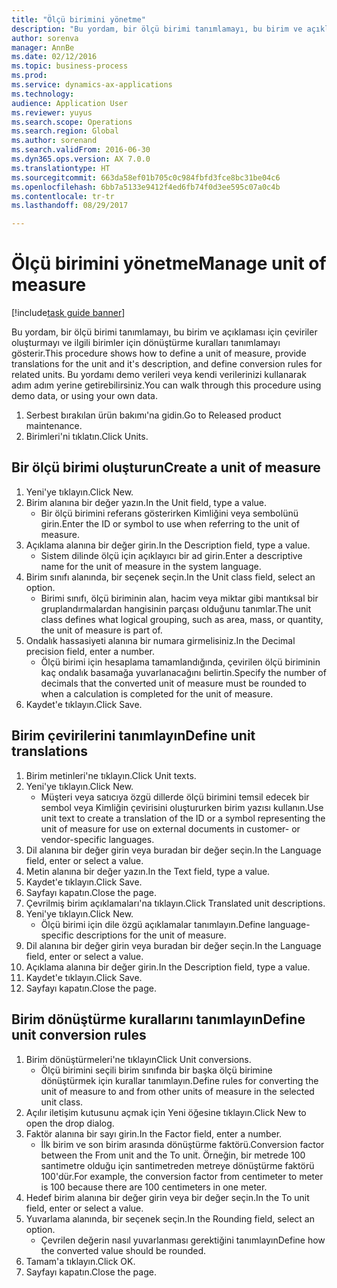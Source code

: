 ```yaml
--- 
title: "Ölçü birimini yönetme"
description: "Bu yordam, bir ölçü birimi tanımlamayı, bu birim ve açıklaması için çeviriler oluşturmayı ve ilgili birimler için dönüştürme kuralları tanımlamayı gösterir."
author: sorenva
manager: AnnBe
ms.date: 02/12/2016
ms.topic: business-process
ms.prod: 
ms.service: dynamics-ax-applications
ms.technology: 
audience: Application User
ms.reviewer: yuyus
ms.search.scope: Operations
ms.search.region: Global
ms.author: sorenand
ms.search.validFrom: 2016-06-30
ms.dyn365.ops.version: AX 7.0.0
ms.translationtype: HT
ms.sourcegitcommit: 663da58ef01b705c0c984fbfd3fce8bc31be04c6
ms.openlocfilehash: 6bb7a5133e9412f4ed6fb74f0d3ee595c07a0c4b
ms.contentlocale: tr-tr
ms.lasthandoff: 08/29/2017

---
```

# <a name="manage-unit-of-measure"></a><span data-ttu-id="a20a0-103">Ölçü birimini yönetme</span><span class="sxs-lookup"><span data-stu-id="a20a0-103">Manage unit of measure</span></span>

[!include[task guide banner](../../includes/task-guide-banner.md)]

<span data-ttu-id="a20a0-104">Bu yordam, bir ölçü birimi tanımlamayı, bu birim ve açıklaması için çeviriler oluşturmayı ve ilgili birimler için dönüştürme kuralları tanımlamayı gösterir.</span><span class="sxs-lookup"><span data-stu-id="a20a0-104">This procedure shows how to define a unit of measure, provide translations for the unit and it's description, and define conversion rules for related units.</span></span> <span data-ttu-id="a20a0-105">Bu yordamı demo verileri veya kendi verilerinizi kullanarak adım adım yerine getirebilirsiniz.</span><span class="sxs-lookup"><span data-stu-id="a20a0-105">You can walk through this procedure using demo data, or using your own data.</span></span>

1. <span data-ttu-id="a20a0-106">Serbest bırakılan ürün bakımı'na gidin.</span><span class="sxs-lookup"><span data-stu-id="a20a0-106">Go to Released product maintenance.</span></span>
2. <span data-ttu-id="a20a0-107">Birimleri'ni tıklatın.</span><span class="sxs-lookup"><span data-stu-id="a20a0-107">Click Units.</span></span>

## <a name="create-a-unit-of-measure"></a><span data-ttu-id="a20a0-108">Bir ölçü birimi oluşturun</span><span class="sxs-lookup"><span data-stu-id="a20a0-108">Create a unit of measure</span></span>
1. <span data-ttu-id="a20a0-109">Yeni'ye tıklayın.</span><span class="sxs-lookup"><span data-stu-id="a20a0-109">Click New.</span></span>
2. <span data-ttu-id="a20a0-110">Birim alanına bir değer yazın.</span><span class="sxs-lookup"><span data-stu-id="a20a0-110">In the Unit field, type a value.</span></span>
    * <span data-ttu-id="a20a0-111">Bir ölçü birimini referans gösterirken Kimliğini veya sembolünü girin.</span><span class="sxs-lookup"><span data-stu-id="a20a0-111">Enter the ID or symbol to use when referring to the unit of measure.</span></span>  
3. <span data-ttu-id="a20a0-112">Açıklama alanına bir değer girin.</span><span class="sxs-lookup"><span data-stu-id="a20a0-112">In the Description field, type a value.</span></span>
    * <span data-ttu-id="a20a0-113">Sistem dilinde ölçü için açıklayıcı bir ad girin.</span><span class="sxs-lookup"><span data-stu-id="a20a0-113">Enter a descriptive name for the unit of measure in the system language.</span></span>  
4. <span data-ttu-id="a20a0-114">Birim sınıfı alanında, bir seçenek seçin.</span><span class="sxs-lookup"><span data-stu-id="a20a0-114">In the Unit class field, select an option.</span></span>
    * <span data-ttu-id="a20a0-115">Birimi sınıfı, ölçü biriminin alan, hacim veya miktar gibi mantıksal bir gruplandırmalardan hangisinin parçası olduğunu tanımlar.</span><span class="sxs-lookup"><span data-stu-id="a20a0-115">The unit class defines what logical grouping, such as area, mass, or quantity, the unit of measure is part of.</span></span>  
5. <span data-ttu-id="a20a0-116">Ondalık hassasiyeti alanına bir numara girmelisiniz.</span><span class="sxs-lookup"><span data-stu-id="a20a0-116">In the Decimal precision field, enter a number.</span></span>
    * <span data-ttu-id="a20a0-117">Ölçü birimi için hesaplama tamamlandığında, çevirilen ölçü biriminin kaç ondalık basamağa yuvarlanacağını belirtin.</span><span class="sxs-lookup"><span data-stu-id="a20a0-117">Specify the number of decimals that the converted unit of measure must be rounded to when a calculation is completed for the unit of measure.</span></span>  
6. <span data-ttu-id="a20a0-118">Kaydet'e tıklayın.</span><span class="sxs-lookup"><span data-stu-id="a20a0-118">Click Save.</span></span>

## <a name="define-unit-translations"></a><span data-ttu-id="a20a0-119">Birim çevirilerini tanımlayın</span><span class="sxs-lookup"><span data-stu-id="a20a0-119">Define unit translations</span></span>
1. <span data-ttu-id="a20a0-120">Birim metinleri'ne tıklayın.</span><span class="sxs-lookup"><span data-stu-id="a20a0-120">Click Unit texts.</span></span>
2. <span data-ttu-id="a20a0-121">Yeni'ye tıklayın.</span><span class="sxs-lookup"><span data-stu-id="a20a0-121">Click New.</span></span>
    * <span data-ttu-id="a20a0-122">Müşteri veya satıcıya özgü dillerde ölçü birimini temsil edecek bir sembol veya Kimliğin çevirisini oluştururken birim yazısı kullanın.</span><span class="sxs-lookup"><span data-stu-id="a20a0-122">Use unit text to create a translation of the ID or a symbol representing the unit of measure for use on external documents in customer- or vendor-specific languages.</span></span>  
3. <span data-ttu-id="a20a0-123">Dil alanına bir değer girin veya buradan bir değer seçin.</span><span class="sxs-lookup"><span data-stu-id="a20a0-123">In the Language field, enter or select a value.</span></span>
4. <span data-ttu-id="a20a0-124">Metin alanına bir değer yazın.</span><span class="sxs-lookup"><span data-stu-id="a20a0-124">In the Text field, type a value.</span></span>
5. <span data-ttu-id="a20a0-125">Kaydet'e tıklayın.</span><span class="sxs-lookup"><span data-stu-id="a20a0-125">Click Save.</span></span>
6. <span data-ttu-id="a20a0-126">Sayfayı kapatın.</span><span class="sxs-lookup"><span data-stu-id="a20a0-126">Close the page.</span></span>
7. <span data-ttu-id="a20a0-127">Çevrilmiş birim açıklamaları'na tıklayın.</span><span class="sxs-lookup"><span data-stu-id="a20a0-127">Click Translated unit descriptions.</span></span>
8. <span data-ttu-id="a20a0-128">Yeni'ye tıklayın.</span><span class="sxs-lookup"><span data-stu-id="a20a0-128">Click New.</span></span>
    * <span data-ttu-id="a20a0-129">Ölçü birimi için dile özgü açıklamalar tanımlayın.</span><span class="sxs-lookup"><span data-stu-id="a20a0-129">Define language-specific descriptions for the unit of measure.</span></span>  
9. <span data-ttu-id="a20a0-130">Dil alanına bir değer girin veya buradan bir değer seçin.</span><span class="sxs-lookup"><span data-stu-id="a20a0-130">In the Language field, enter or select a value.</span></span>
10. <span data-ttu-id="a20a0-131">Açıklama alanına bir değer girin.</span><span class="sxs-lookup"><span data-stu-id="a20a0-131">In the Description field, type a value.</span></span>
11. <span data-ttu-id="a20a0-132">Kaydet'e tıklayın.</span><span class="sxs-lookup"><span data-stu-id="a20a0-132">Click Save.</span></span>
12. <span data-ttu-id="a20a0-133">Sayfayı kapatın.</span><span class="sxs-lookup"><span data-stu-id="a20a0-133">Close the page.</span></span>

## <a name="define-unit-conversion-rules"></a><span data-ttu-id="a20a0-134">Birim dönüştürme kurallarını tanımlayın</span><span class="sxs-lookup"><span data-stu-id="a20a0-134">Define unit conversion rules</span></span>
1. <span data-ttu-id="a20a0-135">Birim dönüştürmeleri'ne tıklayın</span><span class="sxs-lookup"><span data-stu-id="a20a0-135">Click Unit conversions.</span></span>
    * <span data-ttu-id="a20a0-136">Ölçü birimini seçili birim sınıfında bir başka ölçü birimine dönüştürmek için kurallar tanımlayın.</span><span class="sxs-lookup"><span data-stu-id="a20a0-136">Define rules for converting the unit of measure to and from other units of measure in the selected unit class.</span></span>  
2. <span data-ttu-id="a20a0-137">Açılır iletişim kutusunu açmak için Yeni öğesine tıklayın.</span><span class="sxs-lookup"><span data-stu-id="a20a0-137">Click New to open the drop dialog.</span></span>
3. <span data-ttu-id="a20a0-138">Faktör alanına bir sayı girin.</span><span class="sxs-lookup"><span data-stu-id="a20a0-138">In the Factor field, enter a number.</span></span>
    * <span data-ttu-id="a20a0-139">İlk birim ve son birim arasında dönüştürme faktörü.</span><span class="sxs-lookup"><span data-stu-id="a20a0-139">Conversion factor between the From unit and the To unit.</span></span> <span data-ttu-id="a20a0-140">Örneğin, bir metrede 100 santimetre olduğu için santimetreden metreye dönüştürme faktörü 100'dür.</span><span class="sxs-lookup"><span data-stu-id="a20a0-140">For example, the conversion factor from centimeter to meter is 100 because there are 100 centimeters in one meter.</span></span>  
4. <span data-ttu-id="a20a0-141">Hedef birim alanına bir değer girin veya bir değer seçin.</span><span class="sxs-lookup"><span data-stu-id="a20a0-141">In the To unit field, enter or select a value.</span></span>
5. <span data-ttu-id="a20a0-142">Yuvarlama alanında, bir seçenek seçin.</span><span class="sxs-lookup"><span data-stu-id="a20a0-142">In the Rounding field, select an option.</span></span>
    * <span data-ttu-id="a20a0-143">Çevrilen değerin nasıl yuvarlanması gerektiğini tanımlayın</span><span class="sxs-lookup"><span data-stu-id="a20a0-143">Define how the converted value should be rounded.</span></span>  
6. <span data-ttu-id="a20a0-144">Tamam'a tıklayın.</span><span class="sxs-lookup"><span data-stu-id="a20a0-144">Click OK.</span></span>
7. <span data-ttu-id="a20a0-145">Sayfayı kapatın.</span><span class="sxs-lookup"><span data-stu-id="a20a0-145">Close the page.</span></span>


